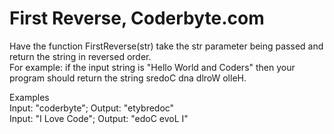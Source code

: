 # **First Reverse**, Coderbyte.com

Have the function FirstReverse(str) take the str parameter being passed and return the string in reversed order.<br>
For example: if the input string is "Hello World and Coders" then your program should return the string sredoC dna dlroW olleH.

Examples<br>
Input: "coderbyte"; Output: "etybredoc"<br>
Input: "I Love Code"; Output: "edoC evoL I"
